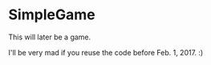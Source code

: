 # SimpleGame

This will later be a game.

I'll be very mad if you reuse the code before Feb. 1, 2017. :)
